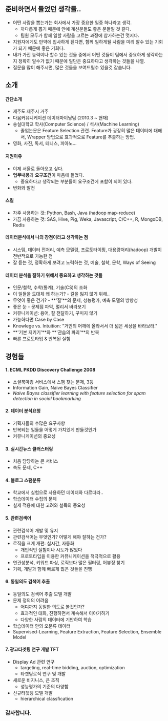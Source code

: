 ## 준비하면서 들었던 생각들.. 
- 어떤 사람을 뽑는가는 회사에서 가장 중요한 일중 하나라고 생각.
	- 까다롭게 뽑기 때문에 안에 계신분들도 좋은 분들일 것 같다. 
	- 팀원 모두가 함께 일할 사람을 고르는 과정에 참가하는건 멋지다. 
- 지원자에게도 만약에 입사하게 된다면, 함께 일하게될 사람을 미리 알수 있는 기회가 되기 때문에 좋은 기회다. 
- 내가 가진 능력이나 할수 있는 것들 중에서 어떤 것들이 팀에서 중요하게 생각하는지 정확히 알수가 없기 때문에 일단은 중요하다고 생각하는 것들을 나열.
- 질문을 많이 해주시면, 많은 것들을 보여드릴수 있을것 같습니다.

## 소개 
#### 간단소개
- 제주도 제주시 거주
- 다음커뮤니케이션 데이터마이닝팀 (2010.3 ~ 현재)
- 숭실대학교 학사(Computer Science) / 석사(Machine Learning)
	- 졸업논문은 Feature Selection 관련. Feature가 굉장히 많은 데이터에 대해서, Wrapper 방법으로 효과적으로 Feature를 추출하는 방법. 
- 영화, 사진, 독서, 테니스, 피아노...

#### 지원이유 
- 이제 서울로 돌아오고 싶다. 
- **업무내용**과 **요구조건**이 마음에 들었다.
	- 중요하다고 생각되는 부분들이 요구조건에 포함이 되어 있다.
- 변화와 발전

#### 스킬
- 자주 사용하는 것: Python, Bash, Java (hadoop map-reduce)
- 가끔 사용하는 것: SAS, Hive, Pig, Weka, Javascript, C/C++, R, MongoDB, Redis

#### 데이터분석에서 나의 장점이라고 생각하는 점
- 시스템, 데이터 전처리, 예측 모델링, 프로토타이핑, 대용량처리(hadoop) 개발이 전반적으로 가능한 점
- 잘 듣는 것, 정확하게 보려고 노력하는 것, 예술, 철학, 문학, Ways of Seeing

#### 데이터 분석을 잘하기 위해서 중요하고 생각하는 것들
- 인문/철학, 수학(통계), 기술(CS)의 조화
- 이 일들을 도대체 왜 하는가? - 길을 잃지 않기 위해..
- 무엇이 좋은 건가? - **'질'**의 문제, 성능평가, 예측 모델의 방향성
- 좋은 눈 - 문제점 파악, 멀리서 바라보기
- 커뮤니케이션: 용어, 잘 전달하기, 꾸미지 않기
- 가능하다면 Case by Case
- Knowlege vs. Intuition: "거인의 어깨에 올라서서 더 넓은 세상을 바라보라."
- **'기본 지키기'**와 **'관습의 파괴'**의 반복
- 빠른 프로토타입 & 반복된 실험
    
    
## 경험들

#### 1. ECML PKDD Discovery Challenge 2008
- 소셜북마킹 서비스에서 스팸 찾는 문제, 3등
- Information Gain, Naive Bayes Classifier
- *Naive Bayes classifier learning with feature selection for spam detection in social bookmarking*

#### 2. 데이터 분석요청
- 기획자들의 수많은 요구사항
- 반복되는 일들을 어떻게 가치있게 만들것인가
- 커뮤니케이션의 중요성

#### 3. 실시간뉴스 클러스터링
- 처음 담당하는 큰 서비스
- 속도 문제, C++

#### 4. 블로그 스팸분류
- 학교에서 실험으로 사용하던 데이터와 다르더라..
- 학습데이터 수집의 문제
- 실제 적용에 대한 고려와 설득의 중요성

#### 5. 관련검색어
- 관련검색어 개발 및 유지
- 관련검색어는 무엇인가? 어떻게 해야 잘하는 건가?
- 로직을 크게 개편: 실시간, 자동화
	- 개인적인 실험이나 시도가 많았다
	- 프로토타입을 이용한 커뮤니케이션을 적극적으로 활용
- 연관성분석, 키워드 파싱, 로직보다 많은 필터링, 어뷰징 찾기
- 기획, 개발과 함께 빠르게 많은 것들을 진행

#### 6. 동일의도 검색어 추출
- 동일의도 검색어 추출 모델 개발
- 문제 정의의 어려움
	- 어디까지 동일한 의도로 볼것인가?
	- 효과적인 대화, 진행하면서 계속해서 이야기하기
    - 다양한 사람의 데이터에 기반하여 학습
- 학습데이터 안의 오분류 데이터
- Supervised-Learning, Feature Extraction, Feature Selection, Ensemble Model

#### 7. 광고타겟팅 연구 개발 TFT
- Display Ad 관련 연구
	- targeting, real-time bidding, auction, optimization
	- 타겟팅로직 연구 및 개발
- 새로운 비지니스, 큰 조직
	- 성능평가의 기준의 다양함
- 신규타겟팅 모델 개발
    - hierarchical classfication


### 감사합니다. 


 

